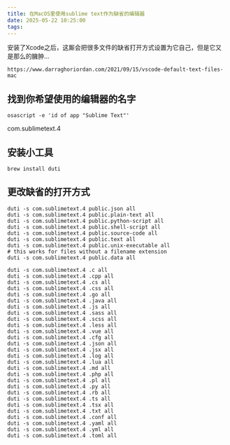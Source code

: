 ```yaml
---
title: 在MacOS里使用sublime text作为缺省的编辑器
date: 2025-05-22 10:25:00
tags:
---
```


安装了Xcode之后，这厮会把很多文件的缺省打开方式设置为它自己，但是它又是那么的臃肿...

	https://www.darraghoriordan.com/2021/09/15/vscode-default-text-files-mac


## 找到你希望使用的编辑器的名字

	osascript -e 'id of app "Sublime Text"'


com.sublimetext.4

## 安装小工具

	brew install duti


## 更改缺省的打开方式

```
duti -s com.sublimetext.4 public.json all
duti -s com.sublimetext.4 public.plain-text all
duti -s com.sublimetext.4 public.python-script all
duti -s com.sublimetext.4 public.shell-script all
duti -s com.sublimetext.4 public.source-code all
duti -s com.sublimetext.4 public.text all
duti -s com.sublimetext.4 public.unix-executable all
# this works for files without a filename extension
duti -s com.sublimetext.4 public.data all

duti -s com.sublimetext.4 .c all
duti -s com.sublimetext.4 .cpp all
duti -s com.sublimetext.4 .cs all
duti -s com.sublimetext.4 .css all
duti -s com.sublimetext.4 .go all
duti -s com.sublimetext.4 .java all
duti -s com.sublimetext.4 .js all
duti -s com.sublimetext.4 .sass all
duti -s com.sublimetext.4 .scss all
duti -s com.sublimetext.4 .less all
duti -s com.sublimetext.4 .vue all
duti -s com.sublimetext.4 .cfg all
duti -s com.sublimetext.4 .json all
duti -s com.sublimetext.4 .jsx all
duti -s com.sublimetext.4 .log all
duti -s com.sublimetext.4 .lua all
duti -s com.sublimetext.4 .md all
duti -s com.sublimetext.4 .php all
duti -s com.sublimetext.4 .pl all
duti -s com.sublimetext.4 .py all
duti -s com.sublimetext.4 .rb all
duti -s com.sublimetext.4 .ts all
duti -s com.sublimetext.4 .tsx all
duti -s com.sublimetext.4 .txt all
duti -s com.sublimetext.4 .conf all
duti -s com.sublimetext.4 .yaml all
duti -s com.sublimetext.4 .yml all
duti -s com.sublimetext.4 .toml all
```